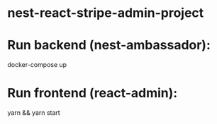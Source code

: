 # nest-react-stripe-admin-project

# Run backend (nest-ambassador):
docker-compose up

# Run frontend (react-admin):
yarn && yarn start
